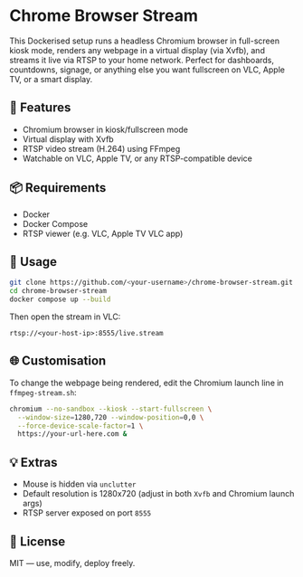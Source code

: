 # Chrome Browser Stream

This Dockerised setup runs a headless Chromium browser in full-screen kiosk mode, renders any webpage in a virtual display (via Xvfb), and streams it live via RTSP to your home network. Perfect for dashboards, countdowns, signage, or anything else you want fullscreen on VLC, Apple TV, or a smart display.

## 🚀 Features

- Chromium browser in kiosk/fullscreen mode  
- Virtual display with Xvfb  
- RTSP video stream (H.264) using FFmpeg  
- Watchable on VLC, Apple TV, or any RTSP-compatible device

## 📦 Requirements

- Docker  
- Docker Compose  
- RTSP viewer (e.g. VLC, Apple TV VLC app)

## 🧰 Usage

```bash
git clone https://github.com/<your-username>/chrome-browser-stream.git
cd chrome-browser-stream
docker compose up --build
```

Then open the stream in VLC:

```
rtsp://<your-host-ip>:8555/live.stream
```

## 🌐 Customisation

To change the webpage being rendered, edit the Chromium launch line in `ffmpeg-stream.sh`:

```bash
chromium --no-sandbox --kiosk --start-fullscreen \
  --window-size=1280,720 --window-position=0,0 \
  --force-device-scale-factor=1 \
  https://your-url-here.com &
```

## 💡 Extras

- Mouse is hidden via `unclutter`
- Default resolution is 1280x720 (adjust in both `Xvfb` and Chromium launch args)
- RTSP server exposed on port `8555`

## 📝 License

MIT — use, modify, deploy freely.

